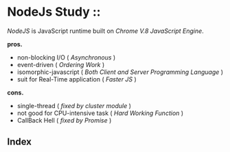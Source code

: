 # NodeJs Study ::


*NodeJS* is JavaScript runtime built on *Chrome V.8 JavaScript Engine*.

**pros.**
* non-blocking I/O ( *Asynchronous* )
* event-driven ( *Ordering Work* )
* isomorphic-javascript ( *Both Client and Server Programming Language* )
* suit for Real-Time application ( *Faster JS* )

**cons.**
* single-thread ( *fixed by cluster module* )
* not good for CPU-intensive task ( *Hard Working Function* )
* CallBack Hell  ( *fixed by Promise* )

## Index 



